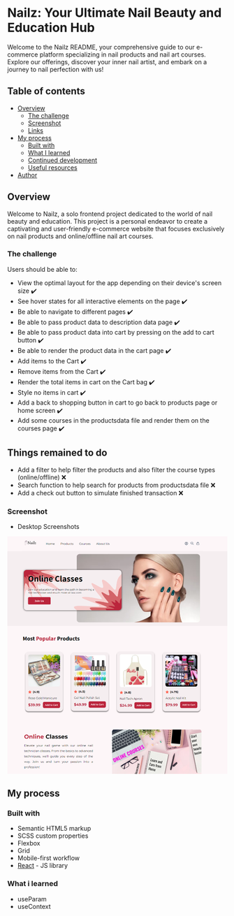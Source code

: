 # Nailz: Your Ultimate Nail Beauty and Education Hub

Welcome to the Nailz README, your comprehensive guide to our e-commerce platform specializing in nail products and nail art courses. Explore our offerings, discover your inner nail artist, and embark on a journey to nail perfection with us!

## Table of contents

- [Overview](#overview)
  - [The challenge](#the-challenge)
  - [Screenshot](#screenshot)
  - [Links](#links)
- [My process](#my-process)
  - [Built with](#built-with)
  - [What I learned](#what-i-learned)
  - [Continued development](#continued-development)
  - [Useful resources](#useful-resources)
- [Author](#author)

## Overview

Welcome to Nailz, a solo frontend project dedicated to the world of nail beauty and education. This project is a personal endeavor to create a captivating and user-friendly e-commerce website that focuses exclusively on nail products and online/offline nail art courses.

### The challenge

Users should be able to:

- View the optimal layout for the app depending on their device's screen size ✔️
- See hover states for all interactive elements on the page ✔️
- Be able to navigate to different pages ✔️
- Be able to pass product data to description data page ✔️
- Be able to pass product data into cart by pressing on the add to cart button ✔️
- Be able to render the product data in the cart page ✔️
- Add items to the Cart ✔️
- Remove items from the Cart ✔️
- Render the total items in cart on the Cart bag ✔️
- Style no items in cart ✔️
- Add a back to shopping button in cart to go back to products page or home screen ✔️
- Add some courses in the productsdata file and render them on the courses page ✔️

## Things remained to do
- Add a filter to help filter the products and also filter the course types (online/offline) ❌
- Search function to help search for products from productsdata file ❌
- Add a check out button to simulate finished transaction ❌

 
### Screenshot

- Desktop Screenshots
<p float="left">
  <img src="./src/assets/images/DesktopScreen.png" />
</p>

## My process

### Built with

- Semantic HTML5 markup
- SCSS custom properties
- Flexbox
- Grid
- Mobile-first workflow
- [React](https://reactjs.org/) - JS library

### What i learned
- useParam
- useContext
